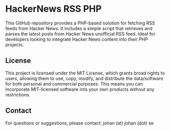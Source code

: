# HackerNews RSS PHP
This GitHub repository provides a PHP-based solution for fetching RSS feeds from Hacker News. It includes a simple script that retrieves and parses the latest posts from Hacker News unofficial RSS feed. Ideal for developers looking to integrate Hacker News content into their PHP projects.

## License
This project is licensed under the MIT License, which grants broad rights to users, allowing them to use, copy, modify, and distribute the data/software for both personal and commercial purposes. This means you can incorporate MIT-licensed software into your own products without any restrictions.

## Contact
For questions or suggestions, please contact: johan (at) johan (dot) se
